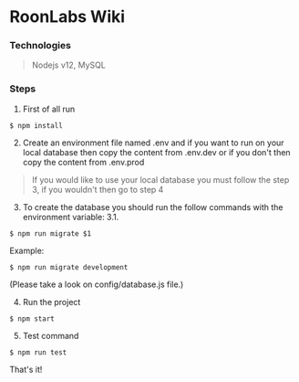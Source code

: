 # RoonLabs Wiki

### Technologies
> Nodejs v12, MySQL

### Steps

1. First of all run
```
$ npm install
```

2. Create an environment file named .env and if you want to run on your local database then copy the content from .env.dev or if you don't then copy the content from .env.prod
> If you would like to use your local database you must follow the step 3, if you wouldn't then go to step 4

3. To create the database you should run the follow commands with the environment variable:
3.1.
```
$ npm run migrate $1
```
Example:
```
$ npm run migrate development
```

(Please take a look on config/database.js file.)

4. Run the project
```
$ npm start
```

5. Test command
```
$ npm run test
```

That's it!
